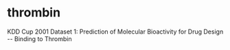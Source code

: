# thrombin
KDD Cup 2001  Dataset 1: Prediction of Molecular Bioactivity for Drug Design -- Binding to Thrombin
